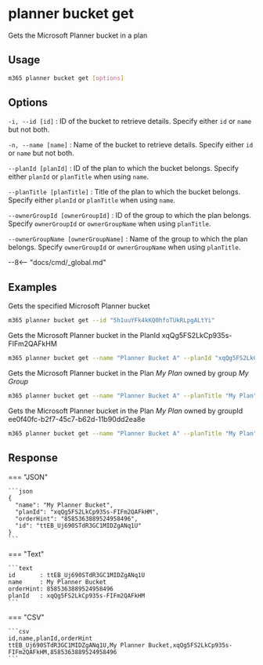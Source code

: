 # planner bucket get

Gets the Microsoft Planner bucket in a plan

## Usage

```sh
m365 planner bucket get [options]
```

## Options

`-i, --id [id]`
: ID of the bucket to retrieve details. Specify either `id` or `name` but not both.

`-n, --name [name]`
: Name of the bucket to retrieve details. Specify either `id` or `name` but not both. 

`--planId [planId]`
: ID of the plan to which the bucket belongs. Specify either `planId` or `planTitle` when using `name`.

`--planTitle [planTitle]`
: Title of the plan to which the bucket belongs. Specify either `planId` or `planTitle` when using `name`.

`--ownerGroupId [ownerGroupId]`
: ID of the group to which the plan belongs. Specify `ownerGroupId` or `ownerGroupName` when using `planTitle`.

`--ownerGroupName [ownerGroupName]`
: Name of the group to which the plan belongs. Specify `ownerGroupId` or `ownerGroupName` when using `planTitle`.

--8<-- "docs/cmd/_global.md"

## Examples

Gets the specified Microsoft Planner bucket 

```sh
m365 planner bucket get --id "5h1uuYFk4kKQ0hfoTUkRLpgALtYi"
```

Gets the Microsoft Planner bucket in the PlanId xqQg5FS2LkCp935s-FIFm2QAFkHM

```sh
m365 planner bucket get --name "Planner Bucket A" --planId "xqQg5FS2LkCp935s-FIFm2QAFkHM"
```

Gets the Microsoft Planner bucket in the Plan _My Plan_ owned by group _My Group_

```sh
m365 planner bucket get --name "Planner Bucket A" --planTitle "My Plan" --ownerGroupName "My Group"
```

Gets the Microsoft Planner bucket in the Plan _My Plan_ owned by groupId ee0f40fc-b2f7-45c7-b62d-11b90dd2ea8e

```sh
m365 planner bucket get --name "Planner Bucket A" --planTitle "My Plan" --ownerGroupId "ee0f40fc-b2f7-45c7-b62d-11b90dd2ea8e"
```

## Response

=== "JSON"

    ```json
    {
      "name": "My Planner Bucket",
      "planId": "xqQg5FS2LkCp935s-FIFm2QAFkHM",
      "orderHint": "8585363889524958496",
      "id": "ttEB_Uj690STdR3GC1MIDZgANq1U"
    }
    ```

=== "Text"

    ```text
    id       : ttEB_Uj690STdR3GC1MIDZgANq1U
    name     : My Planner Bucket
    orderHint: 8585363889524958496
    planId   : xqQg5FS2LkCp935s-FIFm2QAFkHM
    ```

=== "CSV"

    ```csv
    id,name,planId,orderHint
    ttEB_Uj690STdR3GC1MIDZgANq1U,My Planner Bucket,xqQg5FS2LkCp935s-FIFm2QAFkHM,8585363889524958496
    ```
